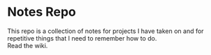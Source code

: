 # Notes Repo
This repo is a collection of notes for projects I have taken on and for repetitive things that I need to remember how to do.  
Read the wiki.
